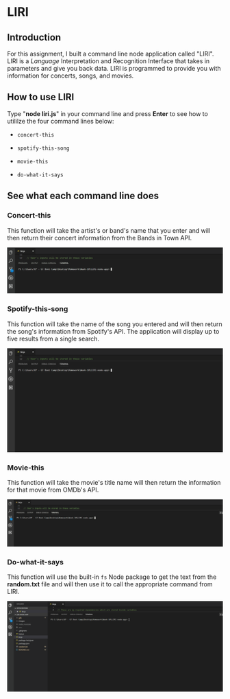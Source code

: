 # LIRI

## Introduction
For this assignment, I built a command line node application called "LIRI".  LIRI is a _Language_ Interpretation and Recognition Interface that takes in parameters and give you back data.  LIRI is programmed to provide you with information for concerts, songs, and movies.

## How to use LIRI
Type "**node liri.js**" in your command line and press **Enter** to see how to utililze the four command lines below:

   * `concert-this`

   * `spotify-this-song`

   * `movie-this`

   * `do-what-it-says`

## See what each command line does

### Concert-this
This function will take the artist's or band's name that you enter and will then return their concert information from the Bands in Town API.

![gif of concert-this](gifs/concert-this.gif)

### Spotify-this-song
This function will take the name of the song you entered and will then return the song's information from Spotify's API.  The application will display up to five results from a single search.

![Image of spotify-this-song](gifs/spotify-this-song.gif)

### Movie-this
This function will take the movie's title name will then return the information for that movie from OMDb's API.

![Image of movie-this](gifs/movie-this.gif)

### Do-what-it-says
This function will use the built-in `fs` Node package to get the text from the **random.txt** file and will then use it to call the appropriate command from LIRI.

![Image of do-what-it-says](gifs/do-what-it-says.gif)